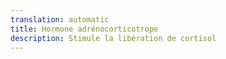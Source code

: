```yaml
---
translation: automatic
title: Hormone adrénocorticotrope
description: Stimule la libération de cortisol
---
```

